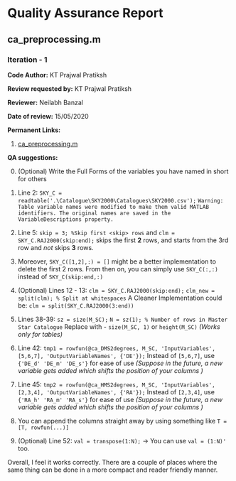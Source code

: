 
Quality Assurance Report
====

ca_preprocessing.m
----

### Iteration - 1

**Code Author:** KT Prajwal Pratiksh


**Review requested by:** KT Prajwal Pratiksh


**Reviewer:** Neilabh Banzal


**Date of review:**	15/05/2020


**Permanent Links:**

1. [ca_preprocessing.m](https://github.com/Jamun-Fanatic-Foreva/STADS/blob/a5c8b3f7faa5086019f0ebc7c9096d01c6978cfa/Catalogue/SKY2000/ca_preprocessing.m)

**QA suggestions:**

0. (Optional) Write the Full Forms of the variables you have named in short for others

1. Line 2: `SKY_C = readtable('.\Catalogue\SKY2000\Catalogues\SKY2000.csv');`
`Warning: Table variable names were modified to make them valid MATLAB identifiers. The original names are saved in the VariableDescriptions property. `

2. Line 5: `skip = 3; %Skip first <skip> rows` and `clm = SKY_C.RAJ2000(skip:end);` skips the first **2** rows, and starts from the 3rd row and *not* skips **3** rows.

3. Moreover, `SKY_C([1,2],:) = []` might be a better implementation to delete the first 2 rows. From then on, you can simply use `SKY_C(:,:)` instead of `SKY_C(skip:end,:)`

4. (Optional) Lines 12 - 13: `clm = SKY_C.RAJ2000(skip:end);`
`clm_new = split(clm); % Split at whitespaces`
A Cleaner Implementation could be: `clm = split(SKY_C.RAJ2000(3:end)) `

5. Lines 38-39: `sz = size(M_SC);`
`N = sz(1); % Number of rows in Master Star Catalogue`
Replace with - `size(M_SC, 1)` or `height(M_SC)` *(Works only for tables)*

6. Line 42: `tmp1 = rowfun(@ca_DMS2degrees, M_SC, 'InputVariables', [5,6,7], 'OutputVariableNames', {'DE'});`
Instead of `[5,6,7]`, use `{'DE_d' 'DE_m' 'DE_s'}` for ease of use *(Suppose in the future, a new variable gets added which shifts the position of your columns )*

7. Line 45: `tmp2 = rowfun(@ca_HMS2degrees, M_SC, 'InputVariables', [2,3,4], 'OutputVariableNames', {'RA'});`
Instead of `[2,3,4]`, use `{'RA_h' 'RA_m' 'RA_s'}` for ease of use *(Suppose in the future, a new variable gets added which shifts the position of your columns )*

8. You can append the columns straight away by using something like `T = [T, rowfun(...)]`

9. (Optional) Line 52: `val = transpose(1:N);` -> You can use `val = (1:N)'` too.

Overall, I feel it works correctly. There are a couple of places where the same thing can be done in a more compact and reader friendly manner.

<!---
**Implementation:**
> The changes implemented as suggested by the review points will be documented
*Eg:*1. All changes are implemented


**Post-QA Permanent Links:**

1.

2.

3.
====

### Iteration - 2

**Code Author:** Name of the author of the original code


**Review requested by:** Name of the person who is requesting the review *Eg: PQR*


**Reviewer:** Name of the allotted reviewer


**Date of review:**	DD/MM/YYYY


**Permanent Links:**

1. 

2. 

3. 


**QA suggestions:**
> Any modifications/additions/deletions to be made to the code. It also includes any flaws/mistakes that need to be corrected in the code
*Eg:* 1. Add formula for func1 in comments

2. ‘+’ sign is missing in func2 line2

3. V_ not added for vector variable pos_i

4. Add definition of equinox in README file


**Implementation:**
> The changes implemented as suggested by the review points will be documented
*Eg:*1. All changes are implemented


**Post-QA Permanent Links:**

1.

2.

3.
====
--->
